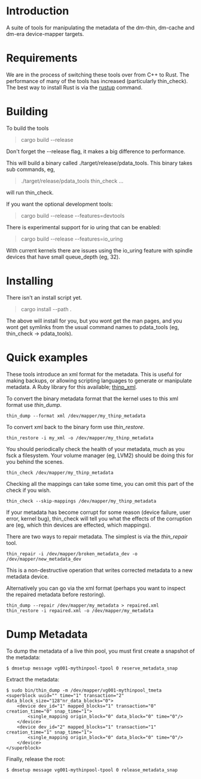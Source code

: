 Introduction
============

A suite of tools for manipulating the metadata of the dm-thin, dm-cache and
dm-era device-mapper targets.

Requirements
============

We are in the process of switching these tools over from C++ to Rust.
The performance of many of the tools has increased (particularly thin_check).
The best way to install Rust is via the [rustup](https://rustup.rs/)
command.

Building
========

To build the tools

> cargo build --release

Don't forget the --release flag, it makes a big difference to performance.

This will build a binary called ./target/release/pdata_tools.  This binary takes
sub commands, eg,

> ./target/release/pdata_tools thin_check ...

will run thin_check.


If you want the optional development tools:

> cargo build --release --features=devtools


There is experimental support for io uring that can be enabled:

> cargo build --release --features=io_uring

With current kernels there are issues using the io_uring feature
with spindle devices that have small queue_depth (eg, 32).


Installing
==========

There isn't an install script yet.

> cargo install --path .

The above will install for you, but you wont get the man pages, and
you wont get symlinks from the usual command names to pdata_tools (eg,
thin_check -> pdata_tools).


Quick examples
==============

These tools introduce an xml format for the metadata.  This is useful
for making backups, or allowing scripting languages to generate or
manipulate metadata.  A Ruby library for this available;
[thinp_xml](https://rubygems.org/gems/thinp_xml).

To convert the binary metadata format that the kernel uses to this xml
format use _thin\_dump_.

    thin_dump --format xml /dev/mapper/my_thinp_metadata

To convert xml back to the binary form use _thin\_restore_.

    thin_restore -i my_xml -o /dev/mapper/my_thinp_metadata

You should periodically check the health of your metadata, much as you
fsck a filesystem.  Your volume manager (eg, LVM2) should be doing
this for you behind the scenes.

    thin_check /dev/mapper/my_thinp_metadata

Checking all the mappings can take some time, you can omit this part
of the check if you wish.

    thin_check --skip-mappings /dev/mapper/my_thinp_metadata

If your metadata has become corrupt for some reason (device failure,
user error, kernel bug), thin_check will tell you what the effects of
the corruption are (eg, which thin devices are effected, which
mappings).

There are two ways to repair metadata.  The simplest is via the
_thin\_repair_ tool.

    thin_repair -i /dev/mapper/broken_metadata_dev -o /dev/mapper/new_metadata_dev

This is a non-destructive operation that writes corrected metadata to
a new metadata device.

Alternatively you can go via the xml format (perhaps you want to
inspect the repaired metadata before restoring).

    thin_dump --repair /dev/mapper/my_metadata > repaired.xml
    thin_restore -i repaired.xml -o /dev/mapper/my_metadata


Dump Metadata
=============

To dump the metadata of a live thin pool, you must first create a snapshot of
the metadata:

	$ dmsetup message vg001-mythinpool-tpool 0 reserve_metadata_snap

Extract the metadata:

	$ sudo bin/thin_dump -m /dev/mapper/vg001-mythinpool_tmeta
	<superblock uuid="" time="1" transaction="2" data_block_size="128"nr_data_blocks="0">
	    <device dev_id="1" mapped_blocks="1" transaction="0" creation_time="0" snap_time="1">
	        <single_mapping origin_block="0" data_block="0" time="0"/>
	    </device>
	    <device dev_id="2" mapped_blocks="1" transaction="1" creation_time="1" snap_time="1">
	        <single_mapping origin_block="0" data_block="0" time="0"/>
	    </device>
	</superblock>

Finally, release the root:

	$ dmsetup message vg001-mythinpool-tpool 0 release_metadata_snap
